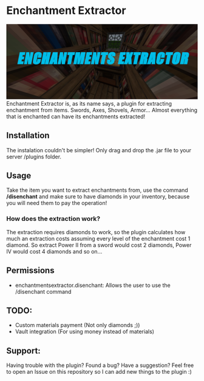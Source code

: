# Enchantment Extractor
![Image](EnchantmentsExtractor.png)
Enchantment Extractor is, as its name says, a plugin for extracting enchantment from items.
Swords, Axes, Shovels, Armor... Almost everything that is enchanted can have its enchantments extracted!
## Installation
The instalation couldn't be simpler! Only drag and drop the .jar file to your server /plugins folder.
## Usage
Take the item you want to extract enchantments from, use the command **/disenchant** and make sure to have
diamonds in your inventory, because you will need them to pay the operation!
### How does the extraction work?
The extraction requires diamonds to work, so the plugin calculates how much an extraction costs assuming 
every level of the enchantment cost 1 diamond. So extract Power II from a sword would cost 2 diamonds, Power IV would cost 4 diamonds and so on...
## Permissions
- enchantmentsextractor.disenchant: Allows the user to use the /disenchant command
## TODO:

- Custom materials payment (Not only diamonds ;))
- Vault integration (For using money instead of materials)

## Support:

Having trouble with the plugin? Found a bug? Have a suggestion? Feel free to open an Issue on this repository so I can add new things to the plugin :)
